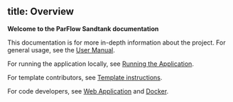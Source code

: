 title: Overview
---

**Welcome to the ParFlow Sandtank documentation**

This documentation is for more in-depth information about the project. For general usage, see the [User Manual](../manual).

For running the application locally, see [Running the Application](run_application.html).

For template contributors, see [Template instructions](template.html).

For code developers, see [Web Application](web_application.html) and [Docker](docker.html).
